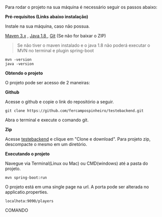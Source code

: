 

Para rodar o projeto na sua máquina é necessário seguir os passos abaixo:

**Pré-requisitos (Links abaixo instalação)**

Instale na sua máquina, caso não possua.

<a href="https://haylson.wordpress.com/2017/06/28/maven-instalando-e-configurando-em-seus-projetos/">Maven 3.x</a> ,
<a href="https://www3.ntu.edu.sg/home/ehchua/programming/howto/JDK_Howto.html">Java 1.8 </a> ,
<a href="https://git-scm.com/book/pt-br/v1/Primeiros-passos-Instalando-Git">Git</a> (Se não for baixar o ZIP)

>Se não tiver o  maven instalado e o java 1.8 não poderá executar o MVN no terminal e plugin
> spring-boot
```
mvn -version
java -version  

```

**Obtendo o projeto**

O projeto pode ser acesso de 2 maneiras:

**Github**

Acesse o github e copie o link do repositório a seguir. 
```
git clone https://github.com/fercampospinheiro/testebackend.git
```
Abra o terminal e execute o comando git.

**Zip**

Acesse <a href="https://github.com/fercampospinheiro/testebackend">testebackend</a> e clique em "Clone e download".
Para projeto zip, descompacte o mesmo em um diretório. 
		
**Executando o projeto**

Navegue via Terminal(Linux ou Mac) ou CMD(windows) até a pasta do projeto.

```
mvn spring-boot:run
```

O projeto está em uma single page na url. A porta pode ser alterada no applicatio.properties.
```
localhota:9090/players
```


COMANDO




